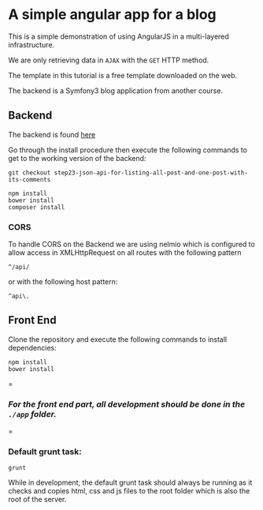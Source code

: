 #  A simple angular app for a blog
This is a simple demonstration of using AngularJS in a multi-layered infrastructure.

We are only retrieving data in `AJAX` with the `GET` HTTP method.

The template in this tutorial is a free template downloaded on the web.

The backend is a Symfony3 blog application from another course.

## Backend
The backend is found [here](https://github.com/iknsa-formation/symfony3)

Go through the install procedure then execute the following commands to get to the working version of the backend:

```
git checkout step23-json-api-for-listing-all-post-and-one-post-with-its-comments

npm install
bower install
composer install
```
### CORS
To handle CORS on the Backend we are using nelmio which is configured to allow access in XMLHttpRequest on all routes with the following pattern

```
^/api/
```
or with the following host pattern:
```
^api\.
```

## Front End

Clone the repository and execute the following commands to install dependencies:

```
npm install
bower install
```

=
### ***For the front end part, all development should be done in the `./app` folder.***
=

### Default grunt task:
```
grunt
```
While in development, the default grunt task should always be running as it checks and copies html, css and js files to the root folder which is also the root of the server.
